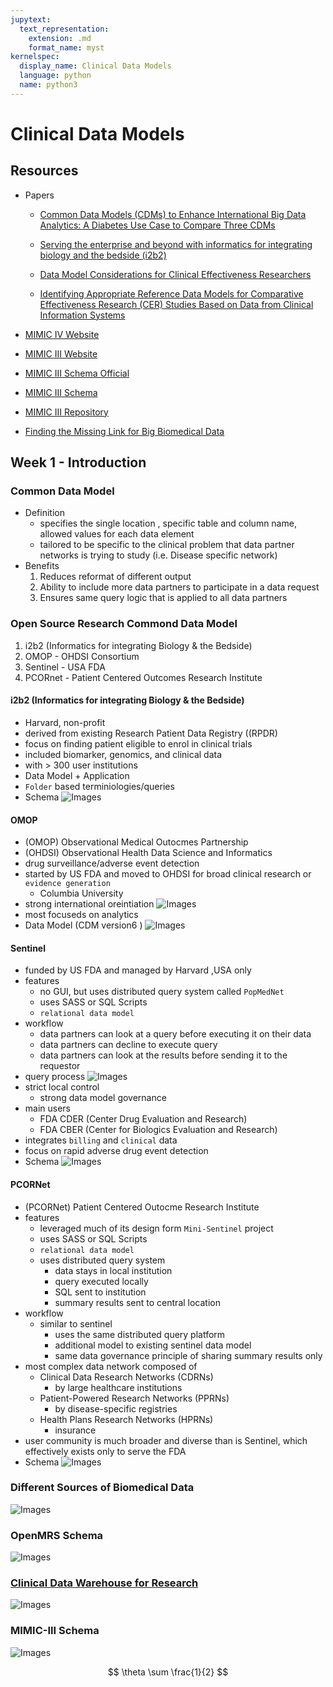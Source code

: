 ```yaml
---
jupytext:
  text_representation:
    extension: .md
    format_name: myst
kernelspec:
  display_name: Clinical Data Models
  language: python
  name: python3
---
```


# Clinical Data Models #

## Resources
- Papers
    - [Common Data Models (CDMs) to Enhance International Big Data Analytics: A Diabetes Use Case to Compare Three CDMs](https://d3c33hcgiwev3.cloudfront.net/cT5eWgAFEemAgQrXx6bp4g_7166f4c0000511e99b75572b09ecdbb4_Harshana-et-al.---2018---Common-Data-Models-_CDMs_-to-Enhance-International.pdf?Expires=1602288000&Signature=ZQUF0rcpDbDcLYDRzGC8KmvwzBUfce0wZCbFCl04MU9vfnUeLWh8BcJQHW4B1NeGpFjCaY1wJ772X~AtChmAKkSjW96KYXkvqLGN-7uiDrEEQgK5PXSa8ymdXPQtlePoELGWuRxE47qMieanZS8uwG~NMXO8ZSa9r8KPB2p-j7M_&Key-Pair-Id=APKAJLTNE6QMUY6HBC5A) 

    - [Serving the enterprise and beyond with informatics
    for integrating biology and the bedside (i2b2)](https://d3c33hcgiwev3.cloudfront.net/cUBaKwAFEemAgQrXx6bp4g_7165bc40000511e9ac516f5d6962b7b8_Murphy-et-al.---2010---Serving-the-enterprise-and-beyond-with-informatics.pdf?Expires=1602288000&Signature=UU1qip7NLwqXK-oWN1dqxKGo-GJCxqxeVxlwboeEhbsmClL51tIIYWMwaO7IZzhjBsw9v2mSIVfZF2a~YDDQ1uZtfX1AqyiR6nxiGWTHWaw2EifJPmIerySleBe08GA~iEZ~aS3aMNHE2OfaekoE0fyyn851nmMFU9fDcFm6xTA_&Key-Pair-Id=APKAJLTNE6QMUY6HBC5A)
    
    - [Data Model Considerations for Clinical
Effectiveness Researchers](https://d3c33hcgiwev3.cloudfront.net/cRTRhwrHEemYdRIT0BhLtg_714afbe00ac711e980d6e7465a739109_Kahn---2012---Medical-Care.pdf?Expires=1602288000&Signature=T2FHJaprnAgz7Lv5XQF1HZ4OSbzQS4IfIZsyasnPPBSmMg4LqBZR36Fq9SuSpnPfUqdBAjuzSeG9485IDTu0CEdaMge5~As0ZwKVrxtmdTgeOztKnMSAcDTGL68SnnwHFdbapDg0D6VEPnYdcGwlUQJaeRcSRMeIKcOgXIK4a6M_&Key-Pair-Id=APKAJLTNE6QMUY6HBC5A)
    
    - [Identifying Appropriate Reference Data Models for
Comparative Effectiveness Research (CER) Studies Based
on Data from Clinical Information Systems](https://d3c33hcgiwev3.cloudfront.net/VOZjwArJEemP8Qpm209XvA_551897500ac911e9be2dd9993e1c644d_Identifying-Appropriate-Reference-Data-Models-for-.9.pdf?Expires=1602288000&Signature=h5Mzh-MJKtCVYIFQbUvLe2TK4Ycve9XcNHYMJHK3ObKavANbMNMWNF0utlckWlRHoYAj42ZJdqL80SOfgG409VTm7XXiFlECbxxkRi3K1zUF4cm4ob3G6Jvb7TlTJ20ZvzlX34HM4aF90OtyK1i-F0VN8tC1qi1~zZ4UhYfHVp4_&Key-Pair-Id=APKAJLTNE6QMUY6HBC5A)

- [MIMIC IV Website](https://mimic-iv.mit.edu/)
- [MIMIC III Website](https://mimic.physionet.org/)
- [MIMIC III Schema Official](https://mit-lcp.github.io/mimic-schema-spy/relationships.html)
- [MIMIC III Schema](https://cloud.githubusercontent.com/assets/26095093/23737659/454872b0-0449-11e7-987d-639b0415dca4.png)

- [MIMIC III Repository](https://github.com/MIT-lcp/mimic-code)
- [Finding the Missing Link for Big Biomedical Data](http://citeseerx.ist.psu.edu/viewdoc/download?doi=10.1.1.452.9557&rep=rep1&type=pdf)

## Week 1 - Introduction 

### Common Data Model
- Definition
    - specifies the single location , specific table and column name, allowed values for each data element
    - tailored to be specific to the clinical problem that data partner networks is trying to study (i.e. Disease specific network)
- Benefits
    1. Reduces reformat of different output
    1. Ability to include more data partners to participate in a data request
    1. Ensures same query logic that is applied to all data partners
    
### Open Source Research Commond Data Model
1. i2b2 (Informatics for integrating Biology & the Bedside) 
1. OMOP - OHDSI Consortium
1. Sentinel - USA FDA
1. PCORnet - Patient Centered Outcomes Research Institute

#### i2b2 (Informatics for integrating Biology & the Bedside) 
- Harvard, non-profit
- derived from existing Research Patient Data Registry ((RPDR)
- focus on finding patient eligible to enrol in clinical trials
- included biomarker, genomics, and clinical data
- with > 300 user institutions 
- Data Model + Application
- `Folder` based terminiologies/queries
- Schema
 ![Images](images/i2b2_schema.png)
 
#### OMOP 
- (OMOP) Observational Medical Outocmes Partnership 
- (OHDSI) Observational Health Data Science and Informatics 
- drug surveillance/adverse event detection
- started by US FDA and moved to OHDSI for broad clinical research or `evidence generation`
    - Columbia University
- strong international oreintiation
     ![Images](images/OMOP_heirarchy.png)
- most focuseds on analytics
- Data Model (CDM version6 )
 ![Images](images/OMOP_CDM_v6.png)
 
#### Sentinel 
- funded by US FDA and managed by Harvard ,USA only
- features
    - no GUI, but uses distributed query system called `PopMedNet` 
    - uses SASS or SQL Scripts
    - `relational data model`
- workflow
    - data partners can look at a query before executing it on their data
    - data partners can decline to execute query
    - data partners can look at the results before sending it to the requestor
- query process
     ![Images](images/Sentinel_query.png)
- strict local control
    - strong data model governance
- main users
    - FDA CDER (Center Drug Evaluation and Research)
    - FDA CBER (Center for Biologics Evaluation and Research)
- integrates `billing` and `clinical` data
- focus on rapid adverse drug event detection
- Schema 
 ![Images](images/Sentinel_CDM.png)


#### PCORNet 
- (PCORNet) Patient Centered Outocme Research Institute
- features
    - leveraged much of its design form `Mini-Sentinel` project
    - uses SASS or SQL Scripts
    - `relational data model`
    - uses distributed query system 
        - data stays in local institution
        - query executed locally
        - SQL sent to institution
        - summary results sent to central location
- workflow
    - similar to sentinel
        - uses the same distributed query platform
        - additional model to existing sentinel data model
        - same data governance principle of sharing summary results only
- most complex data network composed of
    - Clinical Data Research Networks (CDRNs) 
        - by large healthcare institutions
    - Patient-Powered Research Networks (PPRNs) 
        - by disease-specific registries
    - Health Plans Research Networks (HPRNs) 
        - insurance
- user community is much broader and diverse than is Sentinel, which effectively exists only to serve the FDA
- Schema 
 ![Images](images/PCORNet_CDM_v4.png)

### Different Sources of Biomedical Data
 ![Images](images/biomedical_data.png)
 
### OpenMRS Schema 
 ![Images](images/openMRS_schema.png)
 
### [Clinical Data Warehouse for Research](https://d3c33hcgiwev3.cloudfront.net/VOZjwArJEemP8Qpm209XvA_551897500ac911e9be2dd9993e1c644d_Identifying-Appropriate-Reference-Data-Models-for-.9.pdf?Expires=1601683200&Signature=RoC6YBZ1QnB2CfSC3prcxVTS9V0hYjtvrIb32iYp5m3Tsq8bs7qQmX8VGDocuJvxkDF6ygHpnM48zuLfFYcSH7ujjWTuMvcmNNRS-ROlC8CuZKyNfT4PThvDwCCGL0bM5~GCqAiZ~3XpClF9gY5X4P0GD4ceuw1NWVWeejd-2gQ_&Key-Pair-Id=APKAJLTNE6QMUY6HBC5A)
 ![Images](images/CDW_schema.png)

### MIMIC-III Schema 
 ![Images](images/MIMIC-III_schema.png)

 



$$ \theta \sum \frac{1}{2} $$
